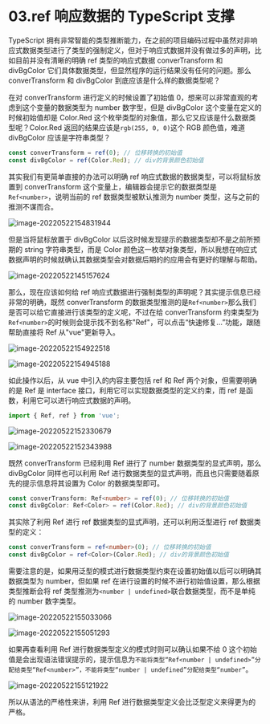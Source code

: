 # 03.ref 响应数据的 TypeScript 支撑

TypeScript 拥有非常智能的类型推断能力，在之前的项目编码过程中虽然对非响应式数据类型进行了类型的强制定义，但对于响应式数据并没有做过多的声明，比如目前并没有清晰的明确 ref 类型的响应式数据 converTransform 和 divBgColor 它们具体数据类型，但显然程序的运行结果没有任何的问题。那么 converTransform 和 divBgColor 到底应该是什么样的数据类型呢？

在对 converTransform 进行定义的时候设置了初始值 0，想来可以非常直观的考虑到这个变量的数据类型为 number 数字型，但是 divBgColor 这个变量在定义的时候初始值却是 Color.Red 这个枚举类型的对象值，那么它又应该是什么数据类型呢？Color.Red 返回的结果应该是`rgb(255, 0, 0)`这个 RGB 颜色值，难道 divBgColor 应该是字符串类型？

```typescript
const converTransform = ref(0); // 位移转换的初始值
const divBgColor = ref(Color.Red); // div的背景颜色初始值
```

其实我们有更简单直接的办法可以明确 ref 响应式数据的数据类型，可以将鼠标放置到 converTransform 这个变量上，编辑器会提示它的数据类型是`Ref<number>`，说明当前的 ref 数据类型被默认推测为 number 类型，这与之前的推测不谋而合。

![image-20220522154831944](http://qn.chinavanes.com/qiniu_picGo/image-20220522154831944.png)

但是当将鼠标放置于 divBgColor 以后这时候发现提示的数据类型却不是之前所预期的 string 字符串类型，而是 Color 颜色这一枚举对象类型，所以我想在响应式数据声明的时候就确认其数据类型会对数据后期的的应用会有更好的理解与帮助。

![image-20220522145157624](http://qn.chinavanes.com/qiniu_picGo/image-20220522145157624.png)

那么，现在应该如何给 ref 响应式数据进行强制类型的声明呢？其实提示信息已经非常的明确，既然 converTransform 的数据类型推测的是`Ref<number>`那么我们是否可以给它直接进行该类型的定义呢，不过在给 converTransform 约束类型为`Ref<number>`的时候则会提示找不到名称"Ref"，可以点击“快速修复...”功能，跟随帮助直接将 Ref 从"vue"更新导入。

![image-20220522154922518](http://qn.chinavanes.com/qiniu_picGo/image-20220522154922518.png)

![image-20220522154945188](http://qn.chinavanes.com/qiniu_picGo/image-20220522154945188.png)

如此操作以后，从 vue 中引入的内容主要包括 ref 和 Ref 两个对象，但需要明确的是 Ref 是 interface 接口，利用它可以实现数据类型的定义约束，而 ref 是函数，利用它可以进行响应式数据的声明。

```typescript
import { Ref, ref } from 'vue';
```

![image-20220522152330679](http://qn.chinavanes.com/qiniu_picGo/image-20220522152330679.png)

![image-20220522152343988](http://qn.chinavanes.com/qiniu_picGo/image-20220522152343988.png)

既然 converTransform 已经利用 Ref 进行了 number 数据类型的显式声明，那么 divBgColor 同样也可以利用 Ref 进行数据类型的显式声明，而且也只需要随着原先的提示信息将其设置为 Color 的数据类型即可。

```typescript
const converTransform: Ref<number> = ref(0); // 位移转换的初始值
const divBgColor: Ref<Color> = ref(Color.Red); // div的背景颜色初始值
```

其实除了利用 Ref 进行 ref 数据类型的显式声明，还可以利用泛型进行 ref 数据类型的定义：

```typescript
const converTransform = ref<number>(0); // 位移转换的初始值
const divBgColor = ref<Color>(Color.Red); // div的背景颜色初始值
```

需要注意的是，如果用泛型的模式进行数据类型约束在设置初始值以后可以明确其数据类型为 number，但如果 ref 在进行设置的时候不进行初始值设置，那么根据类型推断会将 ref 类型推测为`<number | undefined>`联合数据类型，而不是单纯的 number 数字类型。

![image-20220522155033066](http://qn.chinavanes.com/qiniu_picGo/image-20220522155033066.png)

![image-20220522155051293](http://qn.chinavanes.com/qiniu_picGo/image-20220522155051293.png)

如果再查看利用 Ref 进行数据类型定义的模式时则可以确认如果不给 0 这个初始值是会出现语法错误提示的，提示信息为`不能将类型“Ref<number | undefined>”分配给类型“Ref<number>”，不能将类型“number | undefined”分配给类型“number”`。

![image-20220522155121922](http://qn.chinavanes.com/qiniu_picGo/image-20220522155121922.png)

所以从语法的严格性来讲，利用 Ref 进行数据类型定义会比泛型定义来得更为的严格。
